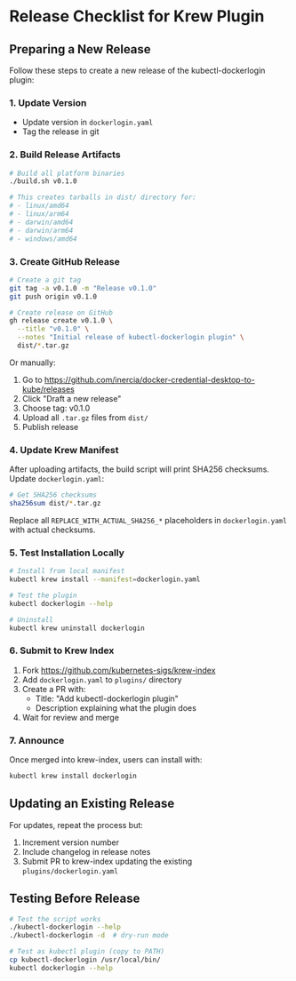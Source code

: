 # Release Checklist for Krew Plugin

## Preparing a New Release

Follow these steps to create a new release of the kubectl-dockerlogin plugin:

### 1. Update Version

- Update version in `dockerlogin.yaml`
- Tag the release in git

### 2. Build Release Artifacts

```bash
# Build all platform binaries
./build.sh v0.1.0

# This creates tarballs in dist/ directory for:
# - linux/amd64
# - linux/arm64
# - darwin/amd64
# - darwin/arm64
# - windows/amd64
```

### 3. Create GitHub Release

```bash
# Create a git tag
git tag -a v0.1.0 -m "Release v0.1.0"
git push origin v0.1.0

# Create release on GitHub
gh release create v0.1.0 \
  --title "v0.1.0" \
  --notes "Initial release of kubectl-dockerlogin plugin" \
  dist/*.tar.gz
```

Or manually:
1. Go to https://github.com/inercia/docker-credential-desktop-to-kube/releases
2. Click "Draft a new release"
3. Choose tag: v0.1.0
4. Upload all `.tar.gz` files from `dist/`
5. Publish release

### 4. Update Krew Manifest

After uploading artifacts, the build script will print SHA256 checksums. Update `dockerlogin.yaml`:

```bash
# Get SHA256 checksums
sha256sum dist/*.tar.gz
```

Replace all `REPLACE_WITH_ACTUAL_SHA256_*` placeholders in `dockerlogin.yaml` with actual checksums.

### 5. Test Installation Locally

```bash
# Install from local manifest
kubectl krew install --manifest=dockerlogin.yaml

# Test the plugin
kubectl dockerlogin --help

# Uninstall
kubectl krew uninstall dockerlogin
```

### 6. Submit to Krew Index

1. Fork https://github.com/kubernetes-sigs/krew-index
2. Add `dockerlogin.yaml` to `plugins/` directory
3. Create a PR with:
   - Title: "Add kubectl-dockerlogin plugin"
   - Description explaining what the plugin does
4. Wait for review and merge

### 7. Announce

Once merged into krew-index, users can install with:

```bash
kubectl krew install dockerlogin
```

## Updating an Existing Release

For updates, repeat the process but:

1. Increment version number
2. Include changelog in release notes
3. Submit PR to krew-index updating the existing `plugins/dockerlogin.yaml`

## Testing Before Release

```bash
# Test the script works
./kubectl-dockerlogin --help
./kubectl-dockerlogin -d  # dry-run mode

# Test as kubectl plugin (copy to PATH)
cp kubectl-dockerlogin /usr/local/bin/
kubectl dockerlogin --help
```
